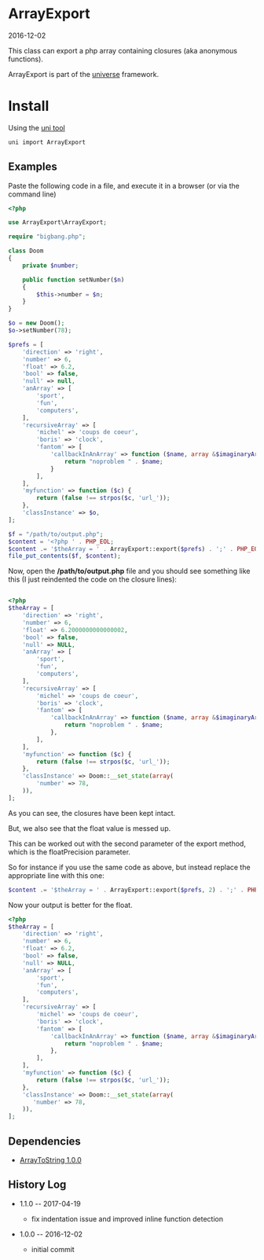 ArrayExport
===============
2016-12-02



This class can export a php array containing closures (aka anonymous functions).



ArrayExport is part of the [universe](https://github.com/karayabin/universe-snapshot) framework.



Install
=============


Using the [uni tool](https://github.com/lingtalfi/universe-naive-importer)
```bash
uni import ArrayExport
```



Examples
--------------


Paste the following code in a file, and execute it in a browser (or via the command line)
```php
<?php

use ArrayExport\ArrayExport;

require "bigbang.php";

class Doom
{
    private $number;

    public function setNumber($n)
    {
        $this->number = $n;
    }
}

$o = new Doom();
$o->setNumber(78);

$prefs = [
    'direction' => 'right',
    'number' => 6,
    'float' => 6.2,
    'bool' => false,
    'null' => null,
    'anArray' => [
        'sport',
        'fun',
        'computers',
    ],
    'recursiveArray' => [
        'michel' => 'coups de coeur',
        'boris' => 'clock',
        'fantom' => [
            'callbackInAnArray' => function ($name, array &$imaginaryArgument = null) {
                return "noproblem " . $name;
            }
        ],
    ],
    'myfunction' => function ($c) {
        return (false !== strpos($c, 'url_'));
    },
    'classInstance' => $o,
];

$f = "/path/to/output.php";
$content = '<?php ' . PHP_EOL;
$content .= '$theArray = ' . ArrayExport::export($prefs) . ';' . PHP_EOL;
file_put_contents($f, $content);

```

Now, open the **/path/to/output.php** file and you should see something like this
(I just reindented the code on the closure lines):


```php

<?php
$theArray = [
    'direction' => 'right',
    'number' => 6,
    'float' => 6.2000000000000002,
    'bool' => false,
    'null' => NULL,
    'anArray' => [
        'sport',
        'fun',
        'computers',
    ],
    'recursiveArray' => [
        'michel' => 'coups de coeur',
        'boris' => 'clock',
        'fantom' => [
            'callbackInAnArray' => function ($name, array &$imaginaryArgument = null) {
                return "noproblem " . $name;
            },
        ],
    ],
    'myfunction' => function ($c) {
        return (false !== strpos($c, 'url_'));
    },
    'classInstance' => Doom::__set_state(array(
        'number' => 78,
    )),
];

```


As you can see, the closures have been kept intact.

But, we also see that the float value is messed up.

This can be worked out with the second parameter of the export method, which is the floatPrecision parameter.

So for instance if you use the same code as above, but instead replace the appropriate line with this one:


```php
$content .= '$theArray = ' . ArrayExport::export($prefs, 2) . ';' . PHP_EOL;
```

Now your output is better for the float.

```php
<?php 
$theArray = [
    'direction' => 'right',
    'number' => 6,
    'float' => 6.2,
    'bool' => false,
    'null' => NULL,
    'anArray' => [
        'sport',
        'fun',
        'computers',
    ],
    'recursiveArray' => [
        'michel' => 'coups de coeur',
        'boris' => 'clock',
        'fantom' => [
            'callbackInAnArray' => function ($name, array &$imaginaryArgument = null) {
                return "noproblem " . $name;
            },
        ],
    ],
    'myfunction' => function ($c) {
        return (false !== strpos($c, 'url_'));
    },
    'classInstance' => Doom::__set_state(array(
       'number' => 78,
    )),
];

```









Dependencies
--------------

- [ArrayToString 1.0.0](https://github.com/lingtalfi/ArrayToString)






History Log
------------------
    
- 1.1.0 -- 2017-04-19

    - fix indentation issue and improved inline function detection 

- 1.0.0 -- 2016-12-02

     - initial commit